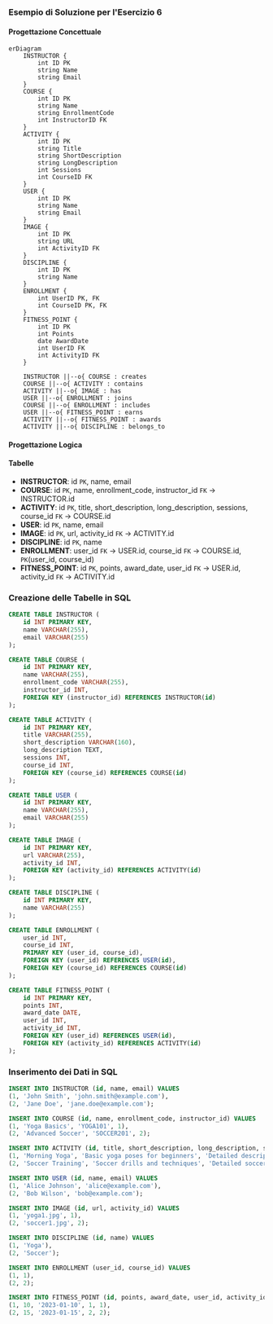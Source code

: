 ### Esempio di Soluzione per l'Esercizio 6

#### Progettazione Concettuale

```mermaid
erDiagram
    INSTRUCTOR {
        int ID PK
        string Name
        string Email
    }
    COURSE {
        int ID PK
        string Name
        string EnrollmentCode
        int InstructorID FK
    }
    ACTIVITY {
        int ID PK
        string Title
        string ShortDescription
        string LongDescription
        int Sessions
        int CourseID FK
    }
    USER {
        int ID PK
        string Name
        string Email
    }
    IMAGE {
        int ID PK
        string URL
        int ActivityID FK
    }
    DISCIPLINE {
        int ID PK
        string Name
    }
    ENROLLMENT {
        int UserID PK, FK
        int CourseID PK, FK
    }
    FITNESS_POINT {
        int ID PK
        int Points
        date AwardDate
        int UserID FK
        int ActivityID FK
    }

    INSTRUCTOR ||--o{ COURSE : creates
    COURSE ||--o{ ACTIVITY : contains
    ACTIVITY ||--o{ IMAGE : has
    USER ||--o{ ENROLLMENT : joins
    COURSE ||--o{ ENROLLMENT : includes
    USER ||--o{ FITNESS_POINT : earns
    ACTIVITY ||--o{ FITNESS_POINT : awards
    ACTIVITY ||--o{ DISCIPLINE : belongs_to
```

#### Progettazione Logica

#### Tabelle

- **INSTRUCTOR**: id `PK`, name, email
- **COURSE**: id `PK`, name, enrollment_code, instructor_id `FK` → INSTRUCTOR.id
- **ACTIVITY**: id `PK`, title, short_description, long_description, sessions, course_id `FK` → COURSE.id
- **USER**: id `PK`, name, email
- **IMAGE**: id `PK`, url, activity_id `FK` → ACTIVITY.id
- **DISCIPLINE**: id `PK`, name
- **ENROLLMENT**: user_id `FK` → USER.id, course_id `FK` → COURSE.id, `PK`(user_id, course_id)
- **FITNESS_POINT**: id `PK`, points, award_date, user_id `FK` → USER.id, activity_id `FK` → ACTIVITY.id

### Creazione delle Tabelle in SQL

```sql
CREATE TABLE INSTRUCTOR (
    id INT PRIMARY KEY,
    name VARCHAR(255),
    email VARCHAR(255)
);

CREATE TABLE COURSE (
    id INT PRIMARY KEY,
    name VARCHAR(255),
    enrollment_code VARCHAR(255),
    instructor_id INT,
    FOREIGN KEY (instructor_id) REFERENCES INSTRUCTOR(id)
);

CREATE TABLE ACTIVITY (
    id INT PRIMARY KEY,
    title VARCHAR(255),
    short_description VARCHAR(160),
    long_description TEXT,
    sessions INT,
    course_id INT,
    FOREIGN KEY (course_id) REFERENCES COURSE(id)
);

CREATE TABLE USER (
    id INT PRIMARY KEY,
    name VARCHAR(255),
    email VARCHAR(255)
);

CREATE TABLE IMAGE (
    id INT PRIMARY KEY,
    url VARCHAR(255),
    activity_id INT,
    FOREIGN KEY (activity_id) REFERENCES ACTIVITY(id)
);

CREATE TABLE DISCIPLINE (
    id INT PRIMARY KEY,
    name VARCHAR(255)
);

CREATE TABLE ENROLLMENT (
    user_id INT,
    course_id INT,
    PRIMARY KEY (user_id, course_id),
    FOREIGN KEY (user_id) REFERENCES USER(id),
    FOREIGN KEY (course_id) REFERENCES COURSE(id)
);

CREATE TABLE FITNESS_POINT (
    id INT PRIMARY KEY,
    points INT,
    award_date DATE,
    user_id INT,
    activity_id INT,
    FOREIGN KEY (user_id) REFERENCES USER(id),
    FOREIGN KEY (activity_id) REFERENCES ACTIVITY(id)
);
```

### Inserimento dei Dati in SQL

```sql
INSERT INTO INSTRUCTOR (id, name, email) VALUES
(1, 'John Smith', 'john.smith@example.com'),
(2, 'Jane Doe', 'jane.doe@example.com');

INSERT INTO COURSE (id, name, enrollment_code, instructor_id) VALUES
(1, 'Yoga Basics', 'YOGA101', 1),
(2, 'Advanced Soccer', 'SOCCER201', 2);

INSERT INTO ACTIVITY (id, title, short_description, long_description, sessions, course_id) VALUES
(1, 'Morning Yoga', 'Basic yoga poses for beginners', 'Detailed description of yoga poses...', 10, 1),
(2, 'Soccer Training', 'Soccer drills and techniques', 'Detailed soccer training plan...', 12, 2);

INSERT INTO USER (id, name, email) VALUES
(1, 'Alice Johnson', 'alice@example.com'),
(2, 'Bob Wilson', 'bob@example.com');

INSERT INTO IMAGE (id, url, activity_id) VALUES
(1, 'yoga1.jpg', 1),
(2, 'soccer1.jpg', 2);

INSERT INTO DISCIPLINE (id, name) VALUES
(1, 'Yoga'),
(2, 'Soccer');

INSERT INTO ENROLLMENT (user_id, course_id) VALUES
(1, 1),
(2, 2);

INSERT INTO FITNESS_POINT (id, points, award_date, user_id, activity_id) VALUES
(1, 10, '2023-01-10', 1, 1),
(2, 15, '2023-01-15', 2, 2);
```